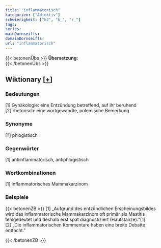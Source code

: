 ```yaml
---
title: "inflammatorisch"
kategorien: ["Adjektiv"]
schwierigkeit: ["k2", "h_", "r_"]
tags:
series:
mainDornseiffs:
domainDornseiffs:
url: "inflammatorisch"
---
```


{{< betonenÜbs >}}
**Übersetzung:**  
{{< /betonenÜbs >}}

## Wiktionary [[+](https://de.wiktionary.org/wiki/inflammatorisch)]

### Bedeutungen
[1] Gynäkologie: eine Entzündung betreffend, auf ihr beruhend  
[2] rhetorisch: eine wortgewandte, polemische Bemerkung  

### Synonyme
[?] phlogistisch  

### Gegenwörter
[1] antiinflammatorisch, antiphlogistisch  

### Wortkombinationen
[1] inflammatorisches Mammakarzinom  

### Beispiele
{{< betonenZB >}}
[1] „Aufgrund des entzündlichen Erscheinungsbildes wird das inflammatorische Mammakarzinom oft primär als Mastitis fehlgedeutet und deshalb erst spät diagnostiziert (Hautstanze).“[1]  
[2] „Die inflammatorischen Kommentare haben eine breite Debatte entfacht."  

{{< /betonenZB >}}

